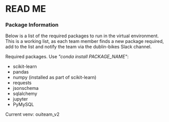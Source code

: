 # READ ME

### Package Information

Below is a list of the required packages to run in the virtual environment. 
This is a working list, as each team member finds a new package required, add to the list
and notify the team via the dublin-bikes Slack channel.

Required packages. Use _"conda install PACKAGE\_NAME"_:

* scikit-learn
* pandas
* numpy (installed as part of scikit-learn)
* requests
* jsonschema
* sqlalchemy 
* jupyter
* PyMySQL

Current venv: ouiteam_v2


